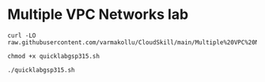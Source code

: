 # Multiple VPC Networks lab

```
curl -LO raw.githubusercontent.com/varmakollu/CloudSkill/main/Multiple%20VPC%20Networks%20lab/quicklabgsp315.sh

chmod +x quicklabgsp315.sh

./quicklabgsp315.sh

```
